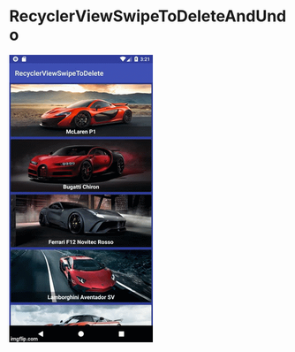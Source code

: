 # RecyclerViewSwipeToDeleteAndUndo

<a href="https://github.com/akafifty/RecyclerViewSwipeToDeleteAndUndo/blob/master/IMG"><img src="https://github.com/akafifty/RecyclerViewSwipeToDeleteAndUndo/blob/master/IMG.gif" title="DesarrolladorCreativo"/></a>

